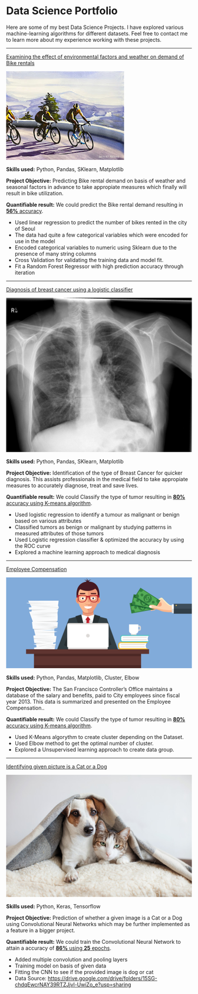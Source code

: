 # Data Science Portfolio

Here are some of my best Data Science Projects. I have explored various machine-learning algorithms for different datasets. Feel free to contact me to learn more about my experience working with these projects.

***

[Examining the effect of environmental factors and weather on demand of Bike rentals](https://github.com/rlalramengi/LinearRegressionProject1)

<img src="images/bikk.jpg?raw=true"/>

**Skills used:** Python, Pandas, SKlearn, Matplotlib

**Project Objective:** Predicting Bike rental demand on basis of weather and seasonal factors in advance to take appropiate measures which finally will result in bike utilization.

**Quantifiable result:** We could predict the Bike rental demand resulting in [**56%** accuracy](https://github.com/rlalramengi/LinearRegressionProject1).

- Used linear regression to predict the number of bikes rented in the city of Seoul
- The data had quite a few categorical variables which were encoded for use in the model
- Encoded categorical variables to numeric using Sklearn due to the presence of many string columns
- Cross Validation for validating the training data and model fit.
- Fit a Random Forest Regressor with high prediction accuracy through iteration

***

[Diagnosis of breast cancer using a logistic classifier](https://github.com/suvo-gh/Orthopedic-Patients-Classification)

<img src="images/breast-cancer.jpeg?raw=true"/>

**Skills used:** Python, Pandas, SKlearn, Matplotlib

**Project Objective:** Identification of the type of Breast Cancer for quicker diagnosis. This assists professionals in the medical field to take appropiate measures to accurately diagnose, treat and save lives. 

**Quantifiable result:** We could Classify the type of tumor resulting in [**80%** accuracy using K-means algorithm](https://github.com/suvo-gh/Orthopedic-Patients-Classification).

- Used logistic regression to identify a tumour as malignant or benign based on various attributes
- Classified tumors as benign or malignant by studying patterns in measured attributes of those tumors
- Used Logistic regression classifier & optimized the accuracy by using the ROC curve
- Explored a machine learning approach to medical diagnosis



***

[Employee Compensation](https://github.com/rlalramengi/Employee_Compensation_K-means/blob/main/Kmeans_Clustering_Project.ipynb)

<img src="images/EC.webp?raw=true"/>

**Skills used:** Python, Pandas, Matplotlib, Cluster, Elbow

**Project Objective:** The San Francisco Controller’s Office maintains a database of the salary and benefits, paid to City employees since fiscal year 2013. This data is summarized and presented on the Employee Compensation.. 

**Quantifiable result:** We could Classify the type of tumor resulting in [**80%** accuracy using K-means algorithm](https://github.com/rlalramengi/Employee_Compensation_K-means/blob/main/Kmeans_Clustering_Project.ipynb).

- Used K-Means algorythm to create cluster depending on the Dataset.
- Used Elbow method to get the optimal number of cluster.
- Explored a Unsupervised learning approach to create data group.



***

[Identifying given picture is a Cat or a Dog](https://github.com/rlalramengi/CNN_Image_classification)

<img src="images/Dog-and-Cat.jpeg?raw=true"/>

**Skills used:** Python, Keras, Tensorflow

**Project Objective:** Prediction of whether a given image is a Cat or a Dog using Convolutional Neural Networks which may be further implemented as a feature in a bigger project.

**Quantifiable result:** We could train the Convolutional Neural Network to attain a accuracy of [**86%** using **25** epochs](https://github.com/rlalramengi/CNN_Image_classification).

- Added multiple convolution and pooling layers
- Training model on basis of given data
- Fitting the CNN to see if the provided image is dog or cat
- Data Source: https://drive.google.com/drive/folders/15SG-chdqEwcrNAY39RTZJjvl-UwiZo_e?usp=sharing